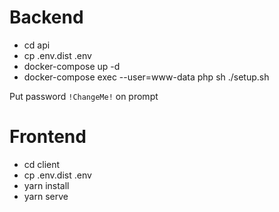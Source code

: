 # Backend
 - cd api
 - cp .env.dist .env
 - docker-compose up -d
 - docker-compose exec --user=www-data php sh ./setup.sh
 
Put password `!ChangeMe!` on prompt

# Frontend
 - cd client
 - cp .env.dist .env
 - yarn install
 - yarn serve
